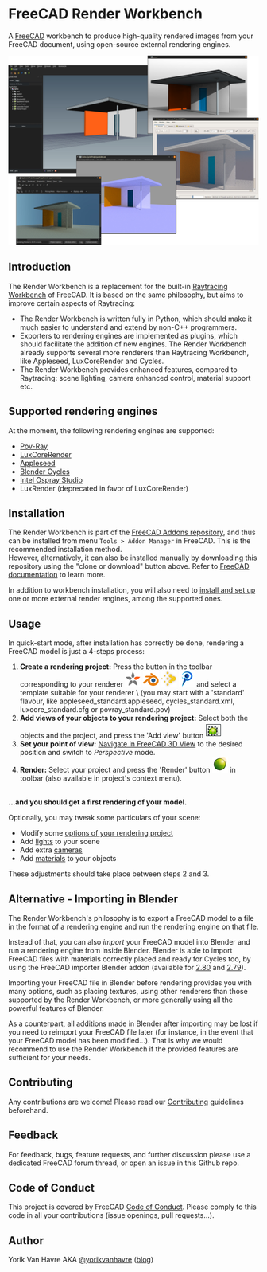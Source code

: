 # FreeCAD Render Workbench

A [FreeCAD](https://www.freecadweb.org) workbench to produce high-quality
rendered images from your FreeCAD document, using open-source external
rendering engines.

<img src=./docs/freecad-june-09.jpg alt="ShowCase" title="Examples of rendering
made with Render Workbench">

## Introduction

The Render Workbench is a replacement for the built-in [Raytracing
Workbench](https://www.freecadweb.org/wiki/Raytracing_Module) of FreeCAD. It is
based on the same philosophy, but aims to improve certain aspects of
Raytracing:

* The Render Workbench is written fully in Python, which should make it much
  easier to understand and extend by non-C++ programmers.
* Exporters to rendering engines are implemented as plugins, which should
  facilitate the addition of new engines. The Render Workbench already supports several more
  renderers than Raytracing Workbench, like Appleseed, LuxCoreRender and Cycles.
* The Render Workbench provides enhanced features, compared to Raytracing:
  scene lighting, camera enhanced control, material support etc.

## Supported rendering engines

At the moment, the following rendering engines are supported:

* [Pov-Ray](https://povray.org/)  
* [LuxCoreRender](https://luxcorerender.org/)
* [Appleseed](https://appleseedhq.net) 
* [Blender Cycles](https://www.cycles-renderer.org/)
* [Intel Ospray Studio](https://github.com/ospray/ospray_studio)
* LuxRender (deprecated in favor of LuxCoreRender)

## Installation

The Render Workbench is part of the [FreeCAD Addons
repository](https://github.com/FreeCAD/FreeCAD-addons), and thus can be
installed from menu `Tools > Addon Manager` in FreeCAD. This is the recommended
installation method.<br /> However, alternatively, it can also be installed
manually by downloading this repository using the "clone or download" button
above. Refer to [FreeCAD
documentation](https://www.freecadweb.org/wiki/How_to_install_additional_workbenches)
to learn more.

In addition to workbench installation, you will also need to [install and set
up](./docs/EngineInstall.md) one or more external render engines, among the
supported ones.

## Usage

In quick-start mode, after installation has correctly be done, rendering a
FreeCAD model is just a 4-steps process:
1. **Create a rendering project:** Press the button in the toolbar
   corresponding to your renderer <img src=./icons/Appleseed.svg height=32>
   <img src=./icons/Cycles.svg height=32> <img src=./icons/Luxcore.svg
   height=32> <img src=./icons/Povray.svg height=32> and select a template
   suitable for your renderer \ (you may start with a 'standard' flavour, like
   appleseed_standard.appleseed, cycles_standard.xml, luxcore_standard.cfg or
   povray_standard.pov) 
2. **Add views of your objects to your rendering project:** Select both the
   objects and the project, and press the 'Add view' button <img
   src=./icons/RenderView.svg height=32>
3. **Set your point of view:** [Navigate in FreeCAD 3D View](https://wiki.freecadweb.org/Manual:Navigating_in_the_3D_view)
   to the desired position and switch to _Perspective_ mode.
4. **Render:** Select your project and press the 'Render' button <img
   src=./icons/Render.svg height=32> in toolbar (also available in project's
   context menu).

<br /> **...and you should get a first rendering of your model.** <br /> 


Optionally, you may tweak some particulars of your scene:
* Modify some [options of your rendering project](./docs/Projects.md)
* Add [lights](./docs/Lights.md) to your scene
* Add extra [cameras](./docs/Cameras.md)
* Add [materials](./docs/Materials.md) to your objects

These adjustments should take place between steps 2 and 3.

## Alternative - Importing in Blender

The Render Workbench's philosophy is to export a FreeCAD model to a file in the
format of a rendering engine and run the rendering engine on that file.

Instead of that, you can also *import* your FreeCAD model into Blender and run a
rendering engine from inside Blender.  Blender is able to import FreeCAD files
with materials correctly placed and ready for Cycles too, by using the FreeCAD
importer Blender addon (available for
[2.80](https://gist.github.com/yorikvanhavre/680156f59e2b42df8f5f5391cae2660b)
and
[2.79](https://gist.github.com/yorikvanhavre/e873d51c8f0e307e333fe595c429ba87)).

Importing your FreeCAD file in Blender before rendering provides you with many
options, such as placing textures, using other renderers than those supported
by the Render Workbench, or more generally using all the powerful features of
Blender.

As a counterpart, all additions made in Blender after importing may be lost if
you need to reimport your FreeCAD file later (for instance, in the event that
your FreeCAD model has been modified...). That is why we would recommend to use
the Render Workbench if the provided features are sufficient for your needs.

## Contributing

Any contributions are welcome! Please read our
[Contributing](./docs/Contributing.md) guidelines beforehand.

## Feedback

For feedback, bugs, feature requests, and further discussion please use a
dedicated FreeCAD forum thread, or open an issue in this Github repo.

## Code of Conduct

This project is covered by FreeCAD [Code of
Conduct](https://github.com/FreeCAD/FreeCAD/blob/master/CODE_OF_CONDUCT.md).
Please comply to this code in all your contributions (issue openings, pull
requests...).

## Author

Yorik Van Havre AKA [@yorikvanhavre](https://github.com/yorikvanhavre)
([blog](https://yorik.uncreated.net/))
